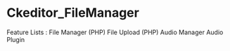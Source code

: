 # Ckeditor_FileManager
Feature Lists : 
File Manager (PHP)
File Upload (PHP)
Audio Manager
Audio Plugin
